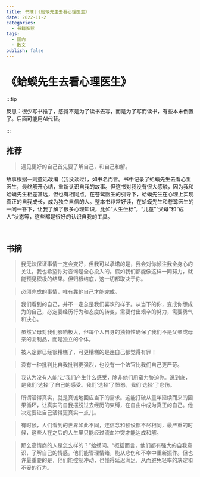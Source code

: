```yaml
---
title: 书推|《蛤蟆先生去看心理医生》
date: 2022-11-2
categories:
  - 书籍推荐
tags:
  - 国内
  - 散文
publish: false
---
```


# 《蛤蟆先生去看心理医生》

:::tip

反思：很少写书推了，感觉不是为了读书去写，而是为了写而读书，有些本末倒置了。后面可能用AI代替。

:::

## 推荐

> 遇见更好的自己首先要了解自己，和自己和解。

故事根据一则童话改编（我没读过），如书名而言。书中记录了蛤蟆先生去看心里医生，最终解开心结，重新认识自我的故事。但这书对我没有很大感触，因为我和蛤蟆先生相差甚远，但也有相同点。在苍鹭医生的引导下，蛤蟆先生在心理上实现真正的自我成长，成为独立自信的人。整本书非常好读，在蛤蟆先生和苍鹭医生的一问一答下，让我了解了很多心理知识，比如“人生坐标”，“儿童”“父母”和“成人”状态等，这些都是很好的认识自我的工具。

&emsp;

## 书摘

> 我无法保证事情一定会变好，但我可以承诺的是，我会对你倾注我全身心的关注，我也希望你对咨询是全心投入的。假如我们都能像这样一同努力，就能预见积极的结果。但归根结底，这一切都取决于你。



> 必须完成的事情，唯有靠他自己才能完成。



> 我们看到的自己，并不一定总是我们喜欢的样子。从当下的你，变成你想成为的自己，必定要经历行为和态度的转变，需要付出艰辛的努力，需要勇气和决心。



> 虽然父母对我们影响极大，但每个人自身的独特性确保了我们不是父亲或母亲的复制品，而是独立的个体。



> 被人定罪已经很糟糕了，可更糟糕的是连自己都觉得有罪！



>  没有一种批判比自我批判更强烈，也没有一个法官比我们自己更严苛。



> 我认为没有人能‘让’我们产生什么感受，除非他们用蛮力胁迫你。说到底，是我们‘选择’了自己的感受。我们‘选择’了愤怒，我们‘选择’了悲伤。



> 所谓活得真实，就是真诚地回应当下的需求。这能打破从童年延续而来的因果循环，让真实的自我摆脱过去经历的束缚，在自由中成为真正的自己。他决定要让自己活得更真实一点儿。



> 有时候，人们看到的世界如此不同，连信念和预设都不尽相同，最严重的时候，这些人在之后的人生里只能经过流血冲突才能达成和解。



> 那么高情商的人是怎么样的？”蛤蟆问。“概括而言，他们都有强大的自我意识，了解自己的情感。他们能管理情绪，能从悲伤和不幸中重新振作。但也许最重要的是，他们能控制冲动，也懂得延迟满足，从而避免轻率的决定和不妥的行为。
